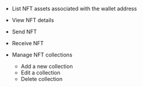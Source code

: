 * List NFT assets associated with the wallet address
* View NFT details
* Send NFT
* Receive NFT
* Manage NFT collections

    * Add a new collection
    * Edit a collection
    * Delete collection